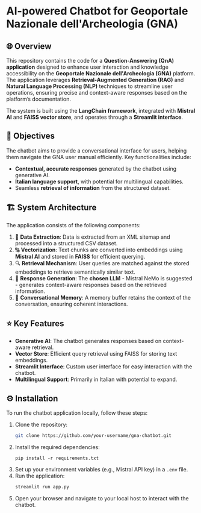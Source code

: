 # AI-powered Chatbot for Geoportale Nazionale dell'Archeologia (GNA)

## 🌐 Overview

This repository contains the code for a **Question-Answering (QnA) application** designed to enhance user interaction and knowledge accessibility on the **Geoportale Nazionale dell'Archeologia (GNA)** platform. The application leverages **Retrieval-Augmented Generation (RAG)** and **Natural Language Processing (NLP)** techniques to streamline user operations, ensuring precise and context-aware responses based on the platform’s documentation.

The system is built using the **LangChain framework**, integrated with **Mistral AI** and **FAISS vector store**, and operates through a **Streamlit interface**.

## 🎯 Objectives

The chatbot aims to provide a conversational interface for users, helping them navigate the GNA user manual efficiently. Key functionalities include:

- **Contextual, accurate responses** generated by the chatbot using generative AI.
- **Italian language support**, with potential for multilingual capabilities.
- Seamless **retrieval of information** from the structured dataset.

## 🏗️ System Architecture

The application consists of the following components:
1. 📄 **Data Extraction**: Data is extracted from an XML sitemap and processed into a structured CSV dataset.
2. 🔠 **Vectorization**: Text chunks are converted into embeddings using **Mistral AI** and stored in **FAISS** for efficient querying.
3. 🔍 **Retrieval Mechanism**: User queries are matched against the stored embeddings to retrieve semantically similar text.
4. 💬 **Response Generation**: The **chosen LLM** - Mistral NeMo is suggested - generates context-aware responses based on the retrieved information.
5. 🧠 **Conversational Memory**: A memory buffer retains the context of the conversation, ensuring coherent interactions.

## ⭐ Key Features

- **Generative AI**: The chatbot generates responses based on context-aware retrieval.
- **Vector Store**: Efficient query retrieval using FAISS for storing text embeddings.
- **Streamlit Interface**: Custom user interface for easy interaction with the chatbot.
- **Multilingual Support**: Primarily in Italian with potential to expand.

## ⚙️ Installation

To run the chatbot application locally, follow these steps:

1. Clone the repository:
   ```bash
   git clone https://github.com/your-username/gna-chatbot.git

2. Install the required dependencies:
   ```
   pip install -r requirements.txt
3. Set up your environment variables (e.g., Mistral API key) in a `.env` file.
4. Run the application:
   ```bash
   streamlit run app.py
5. Open your browser and navigate to your local host to interact with the chatbot.

